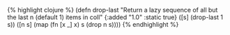 {% highlight clojure %}
(defn drop-last
  "Return a lazy sequence of all but the last n (default 1) items in coll"
  {:added "1.0"
   :static true}
  ([s] (drop-last 1 s))
  ([n s] (map (fn [x _] x) s (drop n s))))
{% endhighlight %}
